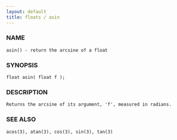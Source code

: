 ```yaml
---
layout: default
title: floats / asin
---
```






### NAME
    asin() - return the arcsine of a float


### SYNOPSIS
    float asin( float f );


### DESCRIPTION
    Returns the arcsine of its argument, 'f', measured in radians.


### SEE ALSO
    acos(3), atan(3), cos(3), sin(3), tan(3)



